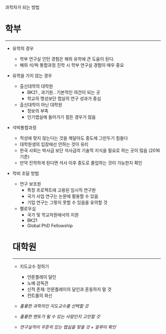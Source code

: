 과학자가 되는 방법

# 학부

* * *

- 유학의 경우
    - 학부 연구실 인턴 경험은 해외 유학에 큰 도움이 된다.
    - 해외 석/박 통합과정 진학 시 학부 연구실 경험이 매우 중요

- 유학을 가지 않는 경우
    
    - 출신대학의 대학원
        - BK21 , 과기원.. 기본적인 여건이 되는 곳
        - 학교의 명성보단 랩실의 연구 성과가 중심
    - 출신대학이 아닌 대학원
        - 정보의 부족
        - 인기랩실에 들어가기 힘든 경우가 많음
- 석박통합과정
    
    - 적성에 맞지 않는다는 것을 깨달아도 중도에 그만두기 힘들다
    - 대학원생의 입장에선 안하는 것이 유리
    - 한국 사회는 박사급 보단 석사급의 기술적 지식을 필요로 하는 곳이 많음 (2016 기준)
    - 만약 진학하게 된다면 석사 이후 중도로 졸업하는 것이 가능한지 확인
- 학비 조달 방법
    
    - 연구 보조원
        - 특정 프로젝트에 고용된 임시직 연구원
        - 국가 사업 연구는 논문에 활용할 수 있음
        - 기업 연구는 그렇지 못할 수 있음을 유의할 것
    - 펠로우십
        - 국가 및 학교차원에서의 지원
        - BK21
        - Global PhD Fellowship
    
    # 대학원
    
    * * *
    
    - 지도교수 정하기
        - 언론플레이 달인
        - 노예 감독관
        - 신적 존재: 언론플레이의 달인과 혼동하지 말 것
        - 컨트롤의 화신
    
    - *훌륭한 과학자인 지도교수를 선택할 것*
    - *훌륭한 멘토가 될 수 있는 사람인지 고민할 것*
    - *연구실적이 꾸준히 있는 랩실을 찾을 것 \+ 알루미 확인*
